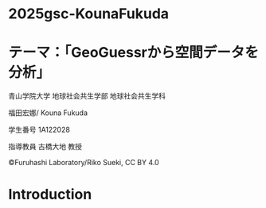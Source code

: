 # 2025gsc-KounaFukuda
# テーマ：「GeoGuessrから空間データを分析」
青山学院大学 地球社会共生学部 地球社会共生学科

福田宏娜/ Kouna Fukuda

学生番号 1A122028

指導教員 古橋大地 教授

©︎Furuhashi Laboratory/Riko Sueki, CC BY 4.0
# Introduction
